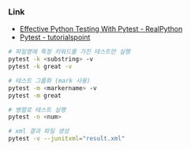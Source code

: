 ### Link
- [Effective Python Testing With Pytest - RealPython](https://realpython.com/pytest-python-testing/)
- [Pytest - tutorialspoint](https://www.tutorialspoint.com/pytest/index.htm)


```bash
# 파일명에 특정 키워드를 가진 테스트만 실행
pytest -k <substring> -v
pytest -k great -v

# 테스트 그룹화 (mark 사용)
pytest -m <markername> -v
pytest -m great

# 병렬로 테스트 실행
pytest -n <num>

# xml 결과 파일 생성
pytest -v --junitxml="result.xml"
```